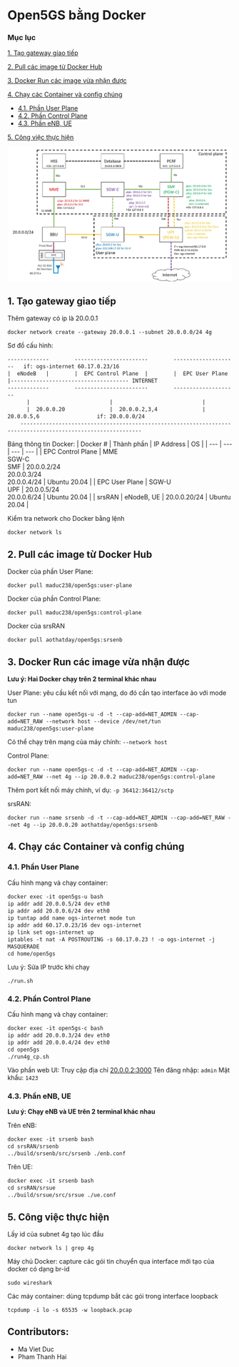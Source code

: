 # Open5GS bằng Docker

### Mục lục

[1. Tạo gateway giao tiếp](#nung)

[2. Pull các image từ Docker Hub](#slong)

[3. Docker Run các image vừa nhận được](#slam)

[4. Chạy các Container và config chúng](#sli)
- [4.1. Phần User Plane](#slinung)
- [4.2. Phần Control Plane](#slislong)
- [4.3. Phần eNB, UE](#slislam)

[5. Công việc thực hiện](#ha)

<img src="images/Open5gs-config.jpg">

<a name="nung"></a>
## 1. Tạo gateway giao tiếp
Thêm gateway có ip là 20.0.0.1
```
docker network create --gateway 20.0.0.1 --subnet 20.0.0.0/24 4g
```
Sơ đồ cấu hình:
```
-------------        -----------------------        --------------------   if: ogs-internet 60.17.0.23/16
|  eNodeB   |        |  EPC Control Plane  |        |  EPC User Plane  |------------------------------------- INTERNET
-------------        -----------------------        --------------------
      |                         |                            |
      |  20.0.0.20              |  20.0.0.2,3,4              |  20.0.0.5,6                  if: 20.0.0.0/24
    ------------------------------------------------------------------------------------------------------------
```
Bảng thông tin Docker:
| Docker # | Thành phần | IP Address | OS |
| --- | --- | --- | --- |
| EPC Control Plane | MME <br> SGW-C <br> SMF | 20.0.0.2/24 <br> 20.0.0.3/24 <br> 20.0.0.4/24 | Ubuntu 20.04 |
| EPC User Plane | SGW-U <br> UPF | 20.0.0.5/24 <br> 20.0.0.6/24 | Ubuntu 20.04 |
| srsRAN | eNodeB, UE | 20.0.0.20/24 | Ubuntu 20.04 |

Kiểm tra network cho Docker bằng lệnh
```
docker network ls
```

<a name="slong"></a>
## 2. Pull các image từ Docker Hub
Docker của phần User Plane:
```
docker pull maduc238/open5gs:user-plane
```
Docker của phần Control Plane:
```
docker pull maduc238/open5gs:control-plane 
```
Docker của srsRAN
```
docker pull aothatday/open5gs:srsenb
```

<a name="slam"></a>
## 3. Docker Run các image vừa nhận được
**Lưu ý: Hai Docker chạy trên 2 terminal khác nhau**

User Plane: yêu cầu kết nối với mạng, do đó cần tạo interface ảo với mode tun
```
docker run --name open5gs-u -d -t --cap-add=NET_ADMIN --cap-add=NET_RAW --network host --device /dev/net/tun maduc238/open5gs:user-plane
```

Có thể chạy trên mạng của máy chính: `--network host`

Control Plane:
```
docker run --name open5gs-c -d -t --cap-add=NET_ADMIN --cap-add=NET_RAW --net 4g --ip 20.0.0.2 maduc238/open5gs:control-plane
```
Thêm port kết nối máy chính, ví dụ: `-p 36412:36412/sctp`

srsRAN:
```
docker run --name srsenb -d -t --cap-add=NET_ADMIN --cap-add=NET_RAW --net 4g --ip 20.0.0.20 aothatday/open5gs:srsenb
```

<a name="sli"></a>
## 4. Chạy các Container và config chúng
<a name="slinung"></a>
### 4.1. Phần User Plane
Cấu hình mạng và chạy container:
```
docker exec -it open5gs-u bash 
ip addr add 20.0.0.5/24 dev eth0 
ip addr add 20.0.0.6/24 dev eth0 
ip tuntap add name ogs-internet mode tun  
ip addr add 60.17.0.23/16 dev ogs-internet  
ip link set ogs-internet up  
iptables -t nat -A POSTROUTING -s 60.17.0.23 ! -o ogs-internet -j MASQUERADE 
cd home/open5gs 
```
Lưu ý: Sửa IP trước khi chạy
```
./run.sh 
```
<a name="slislong"></a>
### 4.2. Phần Control Plane
Cấu hình mạng và chạy container:
```
docker exec -it open5gs-c bash 
ip addr add 20.0.0.3/24 dev eth0 
ip addr add 20.0.0.4/24 dev eth0 
cd open5gs 
./run4g_cp.sh 
```
Vào phần web UI:
Truy cập địa chỉ [20.0.0.2:3000](http://20.0.0.2:3000)
Tên đăng nhập: `admin`
Mật khẩu: `1423`

<a name="slislam"></a>
### 4.3. Phần eNB, UE
**Lưu ý: Chạy eNB và UE trên 2 terminal khác nhau**

Trên eNB:
```
docker exec -it srsenb bash
cd srsRAN/srsenb
../build/srsenb/src/srsenb ./enb.conf 
```
Trên UE:
```
docker exec -it srsenb bash
cd srsRAN/srsue
../build/srsue/src/srsue ./ue.conf
```

<a name="ha"></a>
## 5. Công việc thực hiện
Lấy id của subnet 4g tạo lúc đầu
```
docker network ls | grep 4g
```
Máy chủ Docker: capture các gói tin chuyển qua interface mới tạo của docker có dạng br-id
```
sudo wireshark
```
Các máy container: dùng tcpdump bắt các gói trong interface loopback
```
tcpdump -i lo -s 65535 -w loopback.pcap
```

## Contributors:
- Ma Viet Duc
- Pham Thanh Hai
